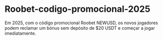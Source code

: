 # Roobet-codigo-promocional-2025
Em 2025, com o código promocional Roobet NEWUSD, os novos jogadores podem reclamar um bónus sem depósito de $20 USDT e começar a jogar imediatamente.
